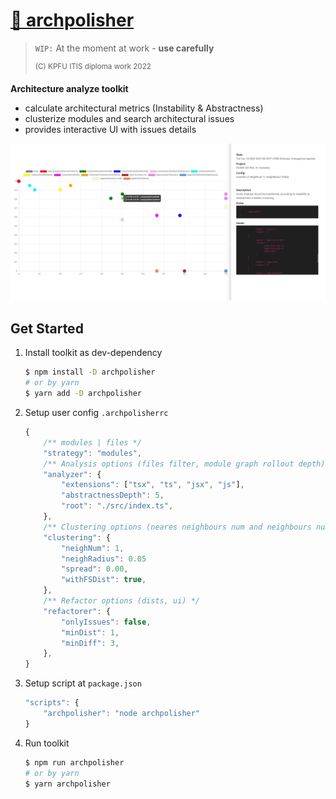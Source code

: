 # [🍰 archpolisher](https://www.npmjs.com/package/archpolisher)

> `WIP:` At the moment at work  - **use carefully**
>
> <sup>(C) KPFU ITIS diploma work 2022</sup>

**Architecture analyze toolkit**

- calculate architectural metrics (Instability & Abstractness)
- clusterize modules and search architectural issues
- provides interactive UI with issues details

![screen-ui](https://raw.githubusercontent.com/azinit/archpolisher/master/assets/screen-ui.png)

## Get Started

1. Install toolkit as dev-dependency

    ```sh
    $ npm install -D archpolisher
    # or by yarn
    $ yarn add -D archpolisher
    ```

2. Setup user config `.archpolisherrc`

    ```js
    {
        /** modules | files */
        "strategy": "modules",
        /** Analysis options (files filter, module graph rollout depth) */
        "analyzer": {
            "extensions": ["tsx", "ts", "jsx", "js"],
            "abstractnessDepth": 5,
            "root": "./src/index.ts",
        },
        /** Clustering options (neares neighbours num and neighbours nums) */
        "clustering": {
            "neighNum": 1,
            "neighRadius": 0.05
            "spread": 0.00,
            "withFSDist": true,
        },
        /** Refactor options (dists, ui) */
        "refactorer": {
            "onlyIssues": false,
            "minDist": 1,
            "minDiff": 3,
        },
    }
    ```

3. Setup script at `package.json`

    ```js
    "scripts": {
        "archpolisher": "node archpolisher"
    }
    ```

4. Run toolkit

    ```sh
    $ npm run archpolisher
    # or by yarn
    $ yarn archpolisher
    ```

<!-- 
## Roadmap

WIP...

## See also

WIP... -->
